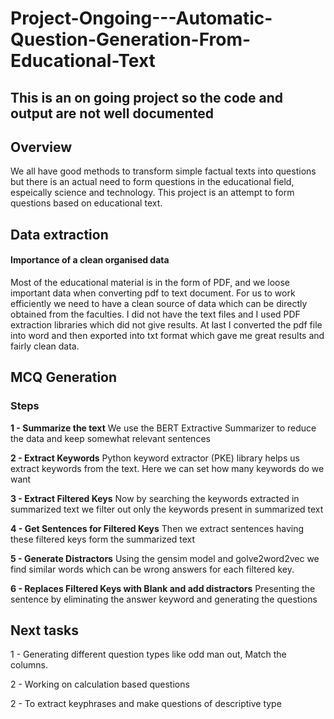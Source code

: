 # Project-Ongoing---Automatic-Question-Generation-From-Educational-Text

## This is an on going project so the code and output are not well documented

## Overview
We all have good methods to transform simple factual texts into questions but there is an actual need to form questions in the educational field, espeically science and technology. This project is an attempt to form questions based on educational text.

## Data extraction

#### Importance of a clean organised data
Most of the   educational material is in the form of PDF, and we loose important data when converting pdf to text document. For us to work efficiently we need to have a clean source of data which can be directly obtained from the faculties. 
I did not have the text files and I used PDF extraction libraries which did not give results. At last I converted the pdf file into word and then exported into txt format which gave me great results and fairly clean data.

## MCQ Generation

### Steps
**1 - Summarize the text**
      We use the BERT Extractive Summarizer to reduce the data and keep somewhat relevant sentences
      
**2 - Extract Keywords**
      Python keyword extractor (PKE) library helps us extract keywords from the text. Here we can set how 
      many keywords do we want
      
**3 - Extract Filtered Keys**
      Now by searching the keywords extracted in summarized text we filter out only the keywords present in summarized text
      
**4 - Get Sentences for Filtered Keys**
      Then we extract sentences having these filtered keys form the summarized text
      
**5 - Generate Distractors**
      Using the gensim model and golve2word2vec we find similar words which can be wrong answers for each       filtered key.

**6 - Replaces Filtered Keys with Blank and add distractors**
      Presenting the sentence by eliminating the answer keyword and generating the questions

## Next tasks
1 - Generating different question types like odd man out, Match the columns.

2 - Working on calculation based questions

2 - To extract keyphrases and make questions of descriptive type


